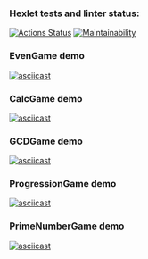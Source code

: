 ### Hexlet tests and linter status:
[![Actions Status](https://github.com/KavyrshinR/java-project-61/actions/workflows/hexlet-check.yml/badge.svg)](https://github.com/KavyrshinR/java-project-61/actions)
[![Maintainability](https://api.codeclimate.com/v1/badges/a1ae35f9144ac2ca478e/maintainability)](https://codeclimate.com/github/KavyrshinR/java-project-61/maintainability)
### EvenGame demo
[![asciicast](https://asciinema.org/a/EyqqFRsUzL7K5qVnIJyUdpOWu.svg)](https://asciinema.org/a/EyqqFRsUzL7K5qVnIJyUdpOWu)
### CalcGame demo
[![asciicast](https://asciinema.org/a/hAbJyMckV2QAFNgcwXcGYqR1T.svg)](https://asciinema.org/a/hAbJyMckV2QAFNgcwXcGYqR1T)
### GCDGame demo
[![asciicast](https://asciinema.org/a/WeFMXjDPo63fui8tB2ZPSBCiq.svg)](https://asciinema.org/a/WeFMXjDPo63fui8tB2ZPSBCiq)
### ProgressionGame demo
[![asciicast](https://asciinema.org/a/vGrCu39tid8RKcD331zO8bF4H.svg)](https://asciinema.org/a/vGrCu39tid8RKcD331zO8bF4H)
### PrimeNumberGame demo
[![asciicast](https://asciinema.org/a/0hM9VyC7uXMfp8Wzx4A5LJn1Y.svg)](https://asciinema.org/a/0hM9VyC7uXMfp8Wzx4A5LJn1Y)